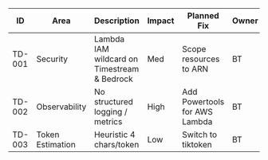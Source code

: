 | ID     | Area         | Description                                 | Impact | Planned Fix                  | Owner      | Target Date |
|--------|--------------|---------------------------------------------|--------|------------------------------|------------|-------------|
| TD-001 | Security     | Lambda IAM wildcard on Timestream & Bedrock | Med    | Scope resources to ARN       | BT | 2025-07-20     |
| TD-002 | Observability| No structured logging / metrics             | High   | Add Powertools for AWS Lambda| BT | 2025-Q7-26     |
| TD-003 | Token Estimation | Heuristic 4 chars/token                 | Low    | Switch to tiktoken           | BT | 2025-07-26     |
